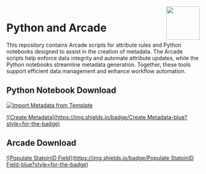 <img width="87" align="right" src="https://github.com/user-attachments/assets/3d867e21-deed-4fcb-95b0-1856dad3ea1d"/>

# Python and Arcade  
This repository contains Arcade scripts for attribute rules and Python notebooks designed to assist in the creation of metadata. The Arcade scripts help enforce data integrity and automate attribute updates, while the Python notebooks streamline metadata generation. Together, these tools support efficient data management and enhance workflow automation.

## Python Notebook Download
[![Import Metadata from Template](https://img.shields.io/badge/Import_Metadata_from_Template-blue?style=for-the-badge)](https://github.com/PaGS-GIS/Python-Notebooks/blob/main/ImportMetadataFromTemplate.ipynb)

[![Create Metadata](https://img.shields.io/badge/Create Metadata-blue?style=for-the-badge)](https://github.com/PaGS-GIS/Python-Notebooks/blob/main/CreateMetadata.ipynb)

## Arcade Download
[![Populate StatoinID Field](https://img.shields.io/badge/Populate StatoinID Field-blue?style=for-the-badge)](https://github.com/PaGS-GIS/Python-Notebooks/blob/main/Populate%20StationID%20Field)
